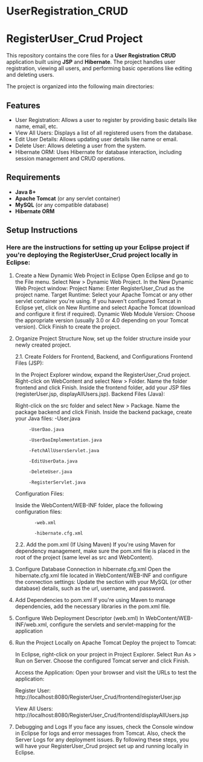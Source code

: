 # UserRegistration_CRUD
# RegisterUser_Crud Project

This repository contains the core files for a **User Registration CRUD** application built using **JSP** and **Hibernate**. The project handles user registration, viewing all users, and performing basic operations like editing and deleting users.


The project is organized into the following main directories:
## Features

- User Registration: Allows a user to register by providing basic details like name, email, etc.
- View All Users: Displays a list of all registered users from the database.
- Edit User Details: Allows updating user details like name or email.
- Delete User: Allows deleting a user from the system.
- Hibernate ORM: Uses Hibernate for database interaction, including session management and CRUD operations.

## Requirements

- **Java 8+**
- **Apache Tomcat** (or any servlet container)
- **MySQL** (or any compatible database)
- **Hibernate ORM**

## Setup Instructions

### Here are the instructions for setting up your Eclipse project if you're deploying the RegisterUser_Crud project locally in Eclipse:
1. Create a New Dynamic Web Project in Eclipse
  Open Eclipse and go to the File menu.
  Select New > Dynamic Web Project.
  In the New Dynamic Web Project window:
  Project Name: Enter RegisterUser_Crud as the project name.
  Target Runtime: Select your Apache Tomcat or any other servlet container you're using.
  If you haven't configured Tomcat in Eclipse yet, click on New Runtime and select Apache Tomcat (download and configure it first if required).
  Dynamic Web Module Version: Choose the appropriate version (usually 3.0 or 4.0 depending on your Tomcat version).
  Click Finish to create the project.
2. Organize Project Structure
    Now, set up the folder structure inside your newly created project.

    2.1. Create Folders for Frontend, Backend, and Configurations
    Frontend Files (JSP):

    In the Project Explorer window, expand the RegisterUser_Crud project.
    Right-click on WebContent and select New > Folder.
    Name the folder frontend and click Finish.
    Inside the frontend folder, add your JSP files (registerUser.jsp, displayAllUsers.jsp).
    Backend Files (Java):

    Right-click on the src folder and select New > Package.
    Name the package backend and click Finish.
    Inside the backend package, create your Java files:
            -User.java
   
            -UserDao.java
   
            -UserDaoImplementation.java
   
            -FetchAllUsersServlet.java

            -EditUserData.java
   
            -DeleteUser.java
   
            -RegisterServlet.java
   
    Configuration Files:

    Inside the WebContent/WEB-INF folder, place the following configuration files:
   
              -web.xml
           
              -hibernate.cfg.xml
   
    2.2. Add the pom.xml (If Using Maven)
      If you're using Maven for dependency management, make sure the pom.xml file is placed in the root of the project (same level as src and WebContent).
4. Configure Database Connection in hibernate.cfg.xml
    Open the hibernate.cfg.xml file located in WebContent/WEB-INF and configure the connection settings:
    Update the <hibernate-configuration> section with your MySQL (or other database) details, such as the url, username, and password.
5. Add Dependencies to pom.xml
    If you're using Maven to manage dependencies, add the necessary libraries in the pom.xml file.
6. Configure Web Deployment Descriptor (web.xml)
    In WebContent/WEB-INF/web.xml, configure the servlets and servlet-mapping for the application
7. Run the Project Locally on Apache Tomcat
    Deploy the project to Tomcat:

    In Eclipse, right-click on your project in Project Explorer.
    Select Run As > Run on Server.
    Choose the configured Tomcat server and click Finish.
    
    Access the Application:
    Open your browser and visit the URLs to test the application:
   
    Register User: http://localhost:8080/RegisterUser_Crud/frontend/registerUser.jsp
   
    View All Users: http://localhost:8080/RegisterUser_Crud/frontend/displayAllUsers.jsp
9. Debugging and Logs
    If you face any issues, check the Console window in Eclipse for logs and error messages from Tomcat.
    Also, check the Server Logs for any deployment issues.
    By following these steps, you will have your RegisterUser_Crud project set up and running locally in Eclipse.
   
